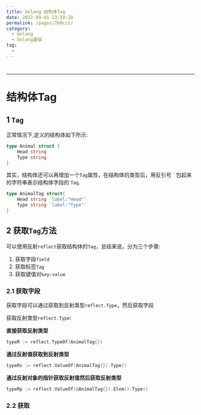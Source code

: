 ```yaml
---
title: Golang 结构体Tag 
date: 2022-09-01 13:50:28
permalink: /pages/7b6ccc/
category:
  - Golang
  - Golang基础
tag:
  - 
---
```


# 

---

# 结构体Tag

## 1 `Tag`

正常情况下,定义的结构体如下所示:
```go
type Animal struct {
	Head string
	Type string
}
```

其实，结构体还可以再增加一个`Tag`属性，在结构体的类型后，用反引号 &#96; 包起来的字符串表示结构体字段的 `Tag`.

```go
type AnimalTag struct{
	Head string `label:"Head"`
	Type string `label:"Type"`
}
```

## 2 获取`Tag`方法

可以使用反射`reflect`获取结构体的`Tag`，总结来说，分为三个步骤:

1. 获取字段`field`
2. 获取标签`Tag`
3. 获取键值对`key:value`

### 2.1 获取字段

获取字段可以通过获取到反射类型`reflect.Type`，然后获取字段

获取反射类型`reflect.Type`:

**直接获取反射类型**

```go
typeR := reflect.TypeOf(AnimalTag{}) 
```

**通过反射值获取到反射类型**

```go
typeRv := reflect.ValueOf(AnimalTag{}).Type()
```

**通过反射对象的指针获取反射值然后获取反射类型**

```go
typeRp := reflect.ValueOf(&AnimalTag{}).Elem().Type()
```

### 2.2 获取
